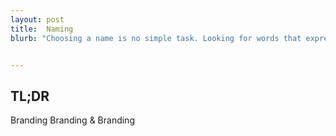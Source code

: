 ```yaml
---
layout: post
title:  Naming
blurb: "Choosing a name is no simple task. Looking for words that express your company's vision requires due diligence and solid principles."


---
```


## TL;DR
Branding Branding & Branding